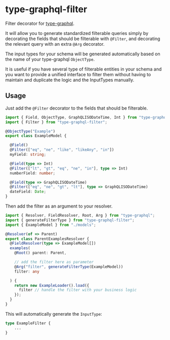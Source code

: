 # type-graphql-filter
Filter decorator for [type-graphql](https://typegraphql.ml/).

It will allow you to generate standardized filterable queries simply by decorating the fields that should be filterable with `@Filter`, and decorating the relevant query with an extra `@Arg` decorator.

The input types for your schema will be generated automatically based on the name of your type-graphql `ObjectType`.

It is useful if you have several type of filterable entities in your schema and you want to provide a unified interface to filter them without having to maintain and duplicate the logic and the InputTypes manually.

## Usage

Just add the `@Filter` decorator to the fields that should be filterable.

```typescript
import { Field, ObjectType, GraphQLISODateTime, Int } from "type-graphql";
import { Filter } from "type-graphql-filter";

@ObjectType("Example")
export class ExampleModel {

  @Field()
  @Filter(["eq", "ne", "like", "likeAny", "in"])
  myField: string;

  @Field(type => Int)
  @Filter(["lt", "gt", "eq", "ne", "in"], type => Int)
  numberField: number;

  @Field(type => GraphQLISODateTime)
  @Filter(["eq", "ne", "gt", "lt"], type => GraphQLISODateTime)
  dateField: Date;
}
```


Then add the filter as an argument to your resolver.
```typescript
import { Resolver, FieldResolver, Root, Arg } from "type-graphql";
import { generateFilterType } from "type-graphql-filter";
import { ExampleModel } from "./models";

@Resolver(of => Parent)
export class ParentExamplesResolver {
  @FieldResolver(type => ExampleModel[])
  examples(
    @Root() parent: Parent,

    // add the filter here as parameter
    @Arg("filter", generateFilterType(ExampleModel))
    filter: any

  ) {
    return new ExampleLoader().load({
      filter // handle the filter with your business logic
    });
  }
}
```

This will automatically generate the `InputType`:

```graphql
type ExampleFilter {
    ...
}
```
